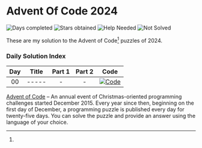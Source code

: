 # Advent Of Code 2024

![Days completed](https://img.shields.io/badge/Days%20Completed-0-green)
![Stars obtained](https://img.shields.io/badge/Stars%20Obtained%20⭐-0-yellow)
![Help Needed](https://img.shields.io/badge/Help%20Needed%20➕-0-purple)
![Not Solved](https://img.shields.io/badge/Not%20Solved%20❌-0-red)

These are my solution to the Advent of Code[^aoc-footnote] puzzles of 2024.

### Daily Solution Index

| Day  | Title | Part 1 | Part 2 |                                                      Code                                                      |
|:----:|:-----:|:------:|:------:|:--------------------------------------------------------------------------------------------------------------:|
|  00  | ----- |   -    |   -    | [![Code](https://img.shields.io/badge/Code-grey?style=for-the-badge&logo=Kotlin)](src/main/kotlin/BasicDay.kt) |


[^aoc-footnote]:
[Advent of Code][aoc] – An annual event of Christmas-oriented programming challenges started December 2015.
Every year since then, beginning on the first day of December, a programming puzzle is published every day for
twenty-five days.
You can solve the puzzle and provide an answer using the language of your choice.

[aoc]: https://adventofcode.com